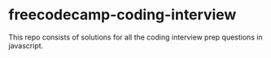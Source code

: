 # freecodecamp-coding-interview
This repo consists of solutions for all the coding interview prep questions in javascript.
